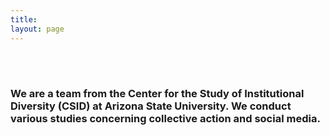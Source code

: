 ```yaml
---
title: 
layout: page
---
```




<br><br>


### We are a team from the Center for the Study of Institutional Diversity (CSID) at Arizona State University. We conduct various studies concerning collective action and social media.

<br><br>


<script type="text/javascript" src="https://ajax.googleapis.com/ajax/libs/jquery/1.7.2/jquery.min.js"></script>
<script type="text/javascript" src="assets/javascript/jquery.backstretch.min.js"></script>
<script type="text/javascript" src="assets/javascript/application.js"></script>
